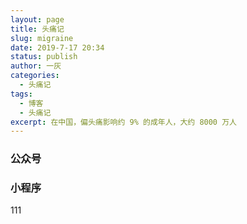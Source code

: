 ```yaml
---
layout: page
title: 头痛记
slug: migraine
date: 2019-7-17 20:34
status: publish
author: 一灰
categories: 
  - 头痛记
tags: 
  - 博客
  - 头痛记
excerpt: 在中国，偏头痛影响约 9% 的成年人，大约 8000 万人
---
```



### 公众号
### 小程序

111